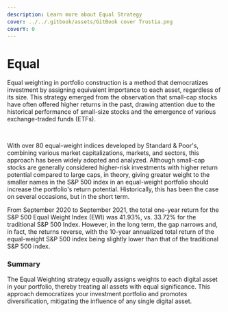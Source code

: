 ```yaml
---
description: Learn more about Equal Strategy
cover: ../../.gitbook/assets/GitBook cover Trustia.png
coverY: 0
---
```


# Equal

Equal weighting in portfolio construction is a method that democratizes investment by assigning equivalent importance to each asset, regardless of its size. This strategy emerged from the observation that small-cap stocks have often offered higher returns in the past, drawing attention due to the historical performance of small-size stocks and the emergence of various exchange-traded funds (ETFs).

<figure><img src="../../.gitbook/assets/Capture d’écran 2023-11-09 à 14.41.03.png" alt=""><figcaption></figcaption></figure>

With over 80 equal-weight indices developed by Standard & Poor's, combining various market capitalizations, markets, and sectors, this approach has been widely adopted and analyzed. Although small-cap stocks are generally considered higher-risk investments with higher return potential compared to large caps, in theory, giving greater weight to the smaller names in the S\&P 500 index in an equal-weight portfolio should increase the portfolio's return potential. Historically, this has been the case on several occasions, but in the short term.

From September 2020 to September 2021, the total one-year return for the S\&P 500 Equal Weight Index (EWI) was 41.93%, vs. 33.72% for the traditional S\&P 500 Index. However, in the long term, the gap narrows and, in fact, the returns reverse, with the 10-year annualized total return of the equal-weight S\&P 500 index being slightly lower than that of the traditional S\&P 500 index.

### **Summary**&#x20;

The Equal Weighting strategy equally assigns weights to each digital asset in your portfolio, thereby treating all assets with equal significance. This approach democratizes your investment portfolio and promotes diversification, mitigating the influence of any single digital asset.

<figure><img src="../../.gitbook/assets/Capture d’écran 2023-11-04 à 16.02.37.png" alt=""><figcaption></figcaption></figure>
